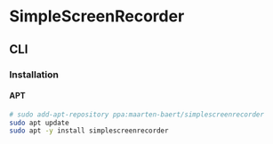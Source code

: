 # SimpleScreenRecorder

## CLI

### Installation

#### APT

```sh
# sudo add-apt-repository ppa:maarten-baert/simplescreenrecorder
sudo apt update
sudo apt -y install simplescreenrecorder
```

<!-- ### Usage

```sh

``` -->
